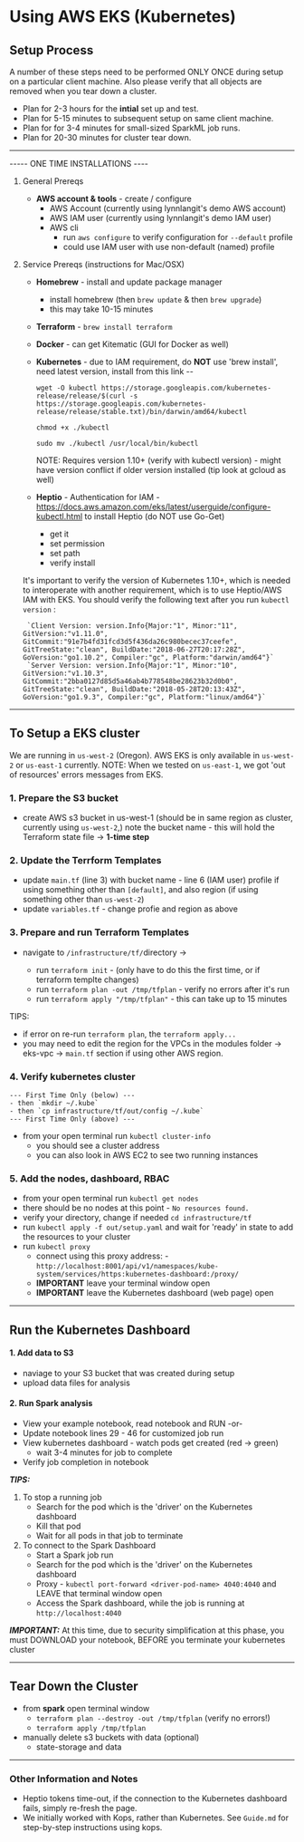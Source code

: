 # Using AWS EKS (Kubernetes)

## Setup Process

A number of these steps need to be performed ONLY ONCE during setup on a particular client machine.  Also please verify that all objects are removed when you tear down a cluster.  

 - Plan for 2-3 hours for the **intial** set up and test.
 - Plan for 5-15 minutes to subsequent setup on same client machine.
 - Plan for for 3-4 minutes for small-sized SparkML job runs.
 - Plan for 20-30 minutes for cluster tear down.

 --- 

----- ONE TIME INSTALLATIONS ----
1. General Prereqs
    - **AWS account & tools** - create / configure
        - AWS Account  (currently using lynnlangit's demo AWS account)
        - AWS IAM user (currently using lynnlangit's demo IAM user)
        - AWS cli 
            - run `aws configure` to verify configuration for `--default` profile
            - could use IAM user with use non-default (named) profile  

    
2. Service Prereqs (instructions for Mac/OSX)
    - **Homebrew** - install and update package manager
        - install homebrew (then `brew update` & then `brew upgrade`)
        - this may take 10-15 minutes
    - **Terraform** - `brew install terraform`
    - **Docker** - can get Kitematic (GUI for Docker as well)
    - **Kubernetes** - due to IAM requirement, do **NOT** use 'brew install', need latest version, install from this link --  

        `wget -O kubectl https://storage.googleapis.com/kubernetes-release/release/$(curl -s https://storage.googleapis.com/kubernetes-release/release/stable.txt)/bin/darwin/amd64/kubectl`  

        `chmod +x ./kubectl`   
        
        `sudo mv ./kubectl /usr/local/bin/kubectl`  

        NOTE: Requires version 1.10+ (verify with kubectl version) - might have version conflict if older version installed (tip look at gcloud as well)  

    - **Heptio** - Authentication for IAM - https://docs.aws.amazon.com/eks/latest/userguide/configure-kubectl.html to install Heptio (do NOT use Go-Get)
        - get it
        - set permission
        - set path
        - verify install

    It's important to verify the version of Kubernetes 1.10+, which is needed to interoperate with another requirement, which is to use Heptio/AWS IAM with EKS.  You should verify the following text after you run `kubectl version` :   
     
        `Client Version: version.Info{Major:"1", Minor:"11", GitVersion:"v1.11.0",   GitCommit:"91e7b4fd31fcd3d5f436da26c980becec37ceefe", GitTreeState:"clean", BuildDate:"2018-06-27T20:17:28Z", GoVersion:"go1.10.2", Compiler:"gc", Platform:"darwin/amd64"}`
        `Server Version: version.Info{Major:"1", Minor:"10", GitVersion:"v1.10.3",   GitCommit:"2bba0127d85d5a46ab4b778548be28623b32d0b0", GitTreeState:"clean", BuildDate:"2018-05-28T20:13:43Z", GoVersion:"go1.9.3", Compiler:"gc", Platform:"linux/amd64"}`  

-------

## To Setup a EKS cluster

We are running in `us-west-2` (Oregon).  AWS EKS is only available in `us-west-2` or `us-east-1` currently.  NOTE: When we tested on `us-east-1`, we got 'out of resources' errors messages from EKS.

### 1. Prepare the S3 bucket     
- create AWS s3 bucket in us-west-1 (should be in same region as cluster, currently using `us-west-2`,) note the bucket name - this will hold the Terraform state file  -> **1-time step**

### 2. Update the Terrform Templates
- update `main.tf` (line 3) with bucket name - line 6 (IAM user) profile if using something other than `[default]`, and also region (if using something other than `us-west-2`)
 - update `variables.tf` - change profie and region as above

### 3. Prepare and run Terraform Templates
- navigate to `/infrastructure/tf/`directory -> 

    - run `terraform init` - (only have to do this the first time, or if terraform templte changes)
    - run `terraform plan -out /tmp/tfplan` - verify no errors after it's run
    - run `terraform apply "/tmp/tfplan"` - this can take up to 15 minutes

TIPS: 
- if error on re-run `terraform plan`, the `terraform apply...`
 - you may need to edit the region for the VPCs in the modules folder -> eks-vpc -> `main.tf` section if using other AWS region.


### 4. Verify kubernetes cluster
    --- First Time Only (below) ---
    - then `mkdir ~/.kube`
    - then `cp infrastructure/tf/out/config ~/.kube`  
    --- First Time Only (above) ---

 - from your open terminal run `kubectl cluster-info` 
    - you should see a cluster address
    - you can also look in AWS EC2 to see two running instances

### 5. Add the nodes, dashboard, RBAC
 - from your open terminal run `kubectl get nodes`
 - there should be no nodes at this point - `No resources found.`
 - verify your directory, change if needed `cd infrastructure/tf`
 - run `kubectl apply -f out/setup.yaml` and wait for 'ready' in state to add the resources to your cluster
 - run `kubectl proxy` 
    - connect using this proxy address:
    -`http://localhost:8001/api/v1/namespaces/kube-system/services/https:kubernetes-dashboard:/proxy/`
    - **IMPORTANT** leave your terminal window open
    - **IMPORTANT** leave the Kubernetes dashboard (web page) open


 -----

## Run the Kubernetes Dashboard

#### 1. Add data to S3
 - naviage to your S3 bucket that was created during setup
 - upload data files for analysis 
#### 2. Run Spark analysis
 - View your example notebook, read notebook and RUN  -or-
 - Update notebook lines 29 - 46 for customized job run 
 - View kubernetes dashboard - watch pods get created (red -> green)
     - wait 3-4 minutes for job to complete
 - Verify job completion in notebook

 ***TIPS:*** 
 1. To stop a running job
    - Search for the pod which is the 'driver' on the Kubernetes dashboard
    - Kill that pod
    - Wait for all pods in that job to terminate
 2. To connect to the Spark Dashboard
    - Start a Spark job run
    - Search for the pod which is the 'driver' on the Kubernetes dashboard
    - Proxy - `kubectl port-forward <driver-pod-name> 4040:4040`
    and LEAVE that terminal window open
    - Access the Spark dashboard, while the job is running at `http://localhost:4040`

***IMPORTANT:*** At this time, due to security simplification at this phase, you must DOWNLOAD your notebook, BEFORE you terminate your kubernetes cluster 

----

## Tear Down the Cluster

- from **spark** open terminal window
    - `terraform plan --destroy -out /tmp/tfplan` (verify no errors!)
    - `terraform apply /tmp/tfplan`
- manually delete s3 buckets with data (optional)
    - state-storage and data

-----

### Other Information and Notes
 - Heptio tokens time-out, if the connection to the Kubernetes dashboard fails, simply re-fresh the page.
 - We initially worked with Kops, rather than Kubernetes.  See `Guide.md` for step-by-step instructions using kops.